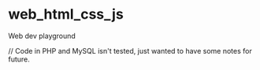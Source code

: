 # web_html_css_js
Web dev playground

// Code in PHP and MySQL isn't tested, just wanted to have some notes for future.
